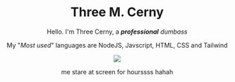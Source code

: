 <h1 align="center">Three M. Cerny</h1>

<p align="center">Hello. I'm Three Cerny, a <em><strong>professional</strong> dumbass</em></p>

<p align="center">My "<em>Most used</em>" languages are NodeJS, Javscript, HTML, CSS and Tailwind</p>

<p align="center">
  <a>
    <img src=https://skillicons.dev/icons?i=git,github,linux,vim,vscode,bash,nuxt,next,vue,tailwind,electron,nodejs,py,js,lua>
   </a>
</p>

<p align="center">me stare at screen for hourssss hahah</p>
